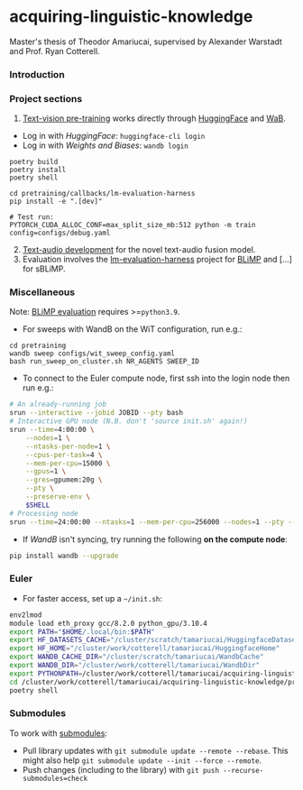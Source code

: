 # acquiring-linguistic-knowledge

Master's thesis of Theodor Amariucai, supervised by Alexander Warstadt and Prof. Ryan Cotterell.

### Introduction

### Project sections

1. [Text-vision pre-training](./pretraining/README.md) works directly through [HuggingFace](https://huggingface.co/)
   and [WaB](https://wandb.ai/).

- Log in with *HuggingFace*: `huggingface-cli login`
- Log in with *Weights and Biases*: `wandb login`

```shell
poetry build
poetry install
poetry shell

cd pretraining/callbacks/lm-evaluation-harness
pip install -e ".[dev]"

# Test run:
PYTORCH_CUDA_ALLOC_CONF=max_split_size_mb:512 python -m train config=configs/debug.yaml

```

2. [Text-audio development](./audio/README.md) for the novel text-audio fusion model.
3. Evaluation involves the [lm-evaluation-harness](./lm-evaluation-harness/README.md) project
   for [BLiMP](https://github.com/alexwarstadt/blimp) and [...] for sBLiMP.

### Miscellaneous

Note: [BLiMP evaluation](./lm-evaluation-harness/README.md) requires >=`python3.9`.

- For sweeps with WandB on the WiT configuration, run e.g.:

```shell
cd pretraining
wandb sweep configs/wit_sweep_config.yaml
bash run_sweep_on_cluster.sh NR_AGENTS SWEEP_ID
```

- To connect to the Euler compute node, first ssh into the login node then run e.g.:

```bash
# An already-running job
srun --interactive --jobid JOBID --pty bash
# Interactive GPU node (N.B. don't 'source init.sh' again!)
srun --time=4:00:00 \
    --nodes=1 \
    --ntasks-per-node=1 \
    --cpus-per-task=4 \
    --mem-per-cpu=15000 \
    --gpus=1 \
    --gres=gpumem:20g \
    --pty \
    --preserve-env \
    $SHELL
# Processing node
srun --time=24:00:00 --ntasks=1 --mem-per-cpu=256000 --nodes=1 --pty --preserve-env $SHELL
```

- If *WandB* isn't syncing, try running the following **on the compute node**:

```bash
pip install wandb --upgrade
```

### Euler

- For faster access, set up a `~/init.sh`:

```bash
env2lmod
module load eth_proxy gcc/8.2.0 python_gpu/3.10.4
export PATH="$HOME/.local/bin:$PATH"
export HF_DATASETS_CACHE="/cluster/scratch/tamariucai/HuggingfaceDatasets"
export HF_HOME="/cluster/work/cotterell/tamariucai/HuggingfaceHome"
export WANDB_CACHE_DIR="/cluster/scratch/tamariucai/WandbCache"
export WANDB_DIR="/cluster/work/cotterell/tamariucai/WandbDir"
export PYTHONPATH=/cluster/work/cotterell/tamariucai/acquiring-linguistic-knowledge/:/cluster/work/cotterell/tamariucai/acquiring-linguistic-knowledge/pretraining/callbacks/lm-evaluation-harness
cd /cluster/work/cotterell/tamariucai/acquiring-linguistic-knowledge/pretraining/
poetry shell
```

### Submodules

To work with [submodules](https://git-scm.com/book/en/v2/Git-Tools-Submodules):

- Pull library updates with `git submodule update --remote --rebase`. This might also
  help `git submodule update --init --force --remote`.
- Push changes (including to the library) with `git push --recurse-submodules=check`
